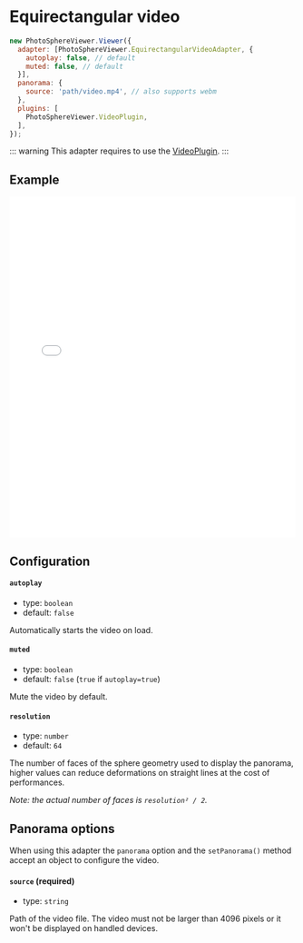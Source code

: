 # Equirectangular video <Badge text="NEW"/>

```js
new PhotoSphereViewer.Viewer({
  adapter: [PhotoSphereViewer.EquirectangularVideoAdapter, {
    autoplay: false, // default
    muted: false, // default
  }],
  panorama: {
    source: 'path/video.mp4', // also supports webm
  },
  plugins: [
    PhotoSphereViewer.VideoPlugin,
  ],
});
```

::: warning
This adapter requires to use the [VideoPlugin](../../plugins/plugin-video.md).
:::


## Example

<iframe style="width: 100%; height: 600px;" src="//jsfiddle.net/mistic100/47fctodr/embedded/result,js/dark" allowfullscreen="allowfullscreen" frameborder="0"></iframe>


## Configuration

#### `autoplay`
- type: `boolean`
- default: `false`

Automatically starts the video on load.

#### `muted`
- type: `boolean`
- default: `false` (`true` if `autoplay=true`)

Mute the video by default.

#### `resolution`
- type: `number`
- default: `64`

The number of faces of the sphere geometry used to display the panorama, higher values can reduce deformations on straight lines at the cost of performances.

_Note: the actual number of faces is `resolution² / 2`._


## Panorama options

When using this adapter the `panorama` option and the `setPanorama()` method accept an object to configure the video.

#### `source` (required)
- type: `string`

Path of the video file. The video must not be larger than 4096 pixels or it won't be displayed on handled devices.
